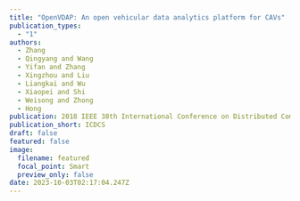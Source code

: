 ```yaml
---
title: "OpenVDAP: An open vehicular data analytics platform for CAVs"
publication_types:
  - "1"
authors:
  - Zhang
  - Qingyang and Wang
  - Yifan and Zhang
  - Xingzhou and Liu
  - Liangkai and Wu
  - Xiaopei and Shi
  - Weisong and Zhong
  - Hong
publication: 2018 IEEE 38th International Conference on Distributed Computing Systems
publication_short: ICDCS
draft: false
featured: false
image:
  filename: featured
  focal_point: Smart
  preview_only: false
date: 2023-10-03T02:17:04.247Z
---
```

